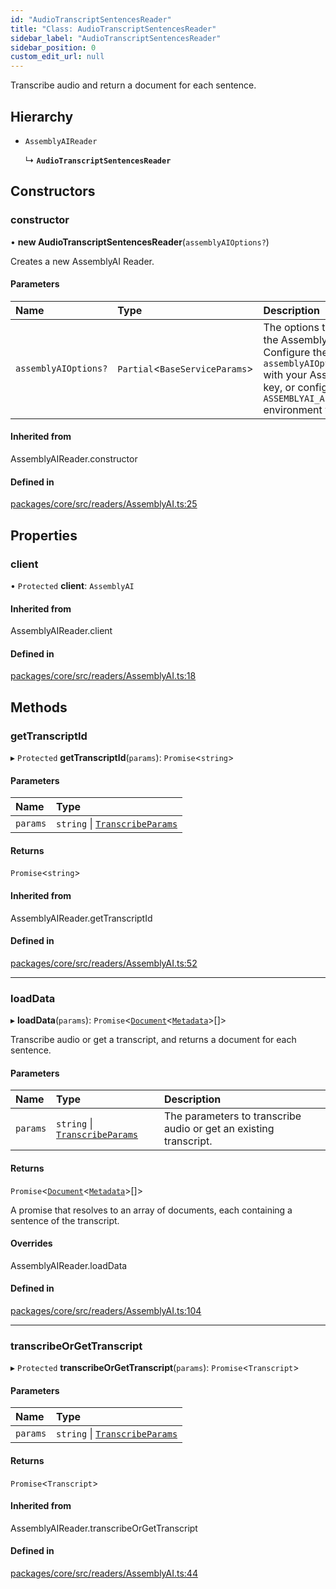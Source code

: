 ```yaml
---
id: "AudioTranscriptSentencesReader"
title: "Class: AudioTranscriptSentencesReader"
sidebar_label: "AudioTranscriptSentencesReader"
sidebar_position: 0
custom_edit_url: null
---
```


Transcribe audio and return a document for each sentence.

## Hierarchy

- `AssemblyAIReader`

  ↳ **`AudioTranscriptSentencesReader`**

## Constructors

### constructor

• **new AudioTranscriptSentencesReader**(`assemblyAIOptions?`)

Creates a new AssemblyAI Reader.

#### Parameters

| Name                 | Type                            | Description                                                                                                                                                                              |
| :------------------- | :------------------------------ | :--------------------------------------------------------------------------------------------------------------------------------------------------------------------------------------- |
| `assemblyAIOptions?` | `Partial`<`BaseServiceParams`\> | The options to configure the AssemblyAI Reader. Configure the `assemblyAIOptions.apiKey` with your AssemblyAI API key, or configure it as the `ASSEMBLYAI_API_KEY` environment variable. |

#### Inherited from

AssemblyAIReader.constructor

#### Defined in

[packages/core/src/readers/AssemblyAI.ts:25](https://github.com/run-llama/LlamaIndexTS/blob/f0be933/packages/core/src/readers/AssemblyAI.ts#L25)

## Properties

### client

• `Protected` **client**: `AssemblyAI`

#### Inherited from

AssemblyAIReader.client

#### Defined in

[packages/core/src/readers/AssemblyAI.ts:18](https://github.com/run-llama/LlamaIndexTS/blob/f0be933/packages/core/src/readers/AssemblyAI.ts#L18)

## Methods

### getTranscriptId

▸ `Protected` **getTranscriptId**(`params`): `Promise`<`string`\>

#### Parameters

| Name     | Type                                                   |
| :------- | :----------------------------------------------------- |
| `params` | `string` \| [`TranscribeParams`](../#transcribeparams) |

#### Returns

`Promise`<`string`\>

#### Inherited from

AssemblyAIReader.getTranscriptId

#### Defined in

[packages/core/src/readers/AssemblyAI.ts:52](https://github.com/run-llama/LlamaIndexTS/blob/f0be933/packages/core/src/readers/AssemblyAI.ts#L52)

---

### loadData

▸ **loadData**(`params`): `Promise`<[`Document`](Document.md)<[`Metadata`](../#metadata)\>[]\>

Transcribe audio or get a transcript, and returns a document for each sentence.

#### Parameters

| Name     | Type                                                   | Description                                                       |
| :------- | :----------------------------------------------------- | :---------------------------------------------------------------- |
| `params` | `string` \| [`TranscribeParams`](../#transcribeparams) | The parameters to transcribe audio or get an existing transcript. |

#### Returns

`Promise`<[`Document`](Document.md)<[`Metadata`](../#metadata)\>[]\>

A promise that resolves to an array of documents, each containing a sentence of the transcript.

#### Overrides

AssemblyAIReader.loadData

#### Defined in

[packages/core/src/readers/AssemblyAI.ts:104](https://github.com/run-llama/LlamaIndexTS/blob/f0be933/packages/core/src/readers/AssemblyAI.ts#L104)

---

### transcribeOrGetTranscript

▸ `Protected` **transcribeOrGetTranscript**(`params`): `Promise`<`Transcript`\>

#### Parameters

| Name     | Type                                                   |
| :------- | :----------------------------------------------------- |
| `params` | `string` \| [`TranscribeParams`](../#transcribeparams) |

#### Returns

`Promise`<`Transcript`\>

#### Inherited from

AssemblyAIReader.transcribeOrGetTranscript

#### Defined in

[packages/core/src/readers/AssemblyAI.ts:44](https://github.com/run-llama/LlamaIndexTS/blob/f0be933/packages/core/src/readers/AssemblyAI.ts#L44)
